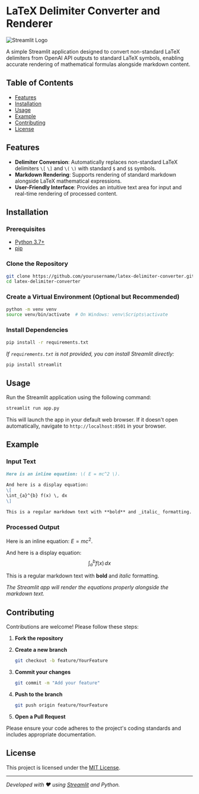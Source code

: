 # LaTeX Delimiter Converter and Renderer

![Streamlit Logo](https://streamlit.io/images/brand/streamlit-logo-secondary-colormark-darktext.png)

A simple Streamlit application designed to convert non-standard LaTeX delimiters from OpenAI API outputs to standard LaTeX symbols, enabling accurate rendering of mathematical formulas alongside markdown content.

## Table of Contents

- [Features](#features)
- [Installation](#installation)
- [Usage](#usage)
- [Example](#example)
- [Contributing](#contributing)
- [License](#license)

## Features

- **Delimiter Conversion**: Automatically replaces non-standard LaTeX delimiters `\[` `\]` and `\(` `\)` with standard `$` and `$$` symbols.
- **Markdown Rendering**: Supports rendering of standard markdown alongside LaTeX mathematical expressions.
- **User-Friendly Interface**: Provides an intuitive text area for input and real-time rendering of processed content.

## Installation

### Prerequisites

- [Python 3.7+](https://www.python.org/downloads/)
- [pip](https://pip.pypa.io/en/stable/installation/)

### Clone the Repository

```bash
git clone https://github.com/yourusername/latex-delimiter-converter.git
cd latex-delimiter-converter
```

### Create a Virtual Environment (Optional but Recommended)

```bash
python -m venv venv
source venv/bin/activate  # On Windows: venv\Scripts\activate
```

### Install Dependencies

```bash
pip install -r requirements.txt
```

*If `requirements.txt` is not provided, you can install Streamlit directly:*

```bash
pip install streamlit
```

## Usage

Run the Streamlit application using the following command:

```bash
streamlit run app.py
```

This will launch the app in your default web browser. If it doesn't open automatically, navigate to `http://localhost:8501` in your browser.

## Example

### Input Text

```markdown
Here is an inline equation: \( E = mc^2 \).

And here is a display equation:
\[
\int_{a}^{b} f(x) \, dx
\]

This is a regular markdown text with **bold** and _italic_ formatting.
```

### Processed Output

Here is an inline equation: $E = mc^2$.

And here is a display equation:
$$\int_{a}^{b} f(x) \, dx$$

This is a regular markdown text with **bold** and _italic_ formatting.

*The Streamlit app will render the equations properly alongside the markdown text.*

## Contributing

Contributions are welcome! Please follow these steps:

1. **Fork the repository**
2. **Create a new branch**

   ```bash
   git checkout -b feature/YourFeature
   ```

3. **Commit your changes**

   ```bash
   git commit -m "Add your feature"
   ```

4. **Push to the branch**

   ```bash
   git push origin feature/YourFeature
   ```

5. **Open a Pull Request**

Please ensure your code adheres to the project's coding standards and includes appropriate documentation.

## License

This project is licensed under the [MIT License](LICENSE).

---

*Developed with ❤️ using [Streamlit](https://streamlit.io/) and Python.*